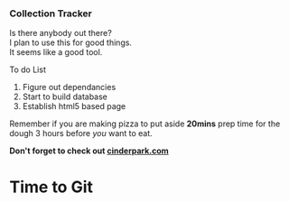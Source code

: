 ### Collection Tracker
Is there anybody out there?  
I plan to use this for good things.  
It seems like a good tool.

To do List 

1. Figure out dependancies 
2. Start to build database
3. Establish html5 based page

Remember if you are making pizza to put aside **20mins** prep time for the dough 3 hours before *you* want to eat.

**Don't forget to check out [cinderpark.com](http://cinderpark.com)**

# Time to Git
